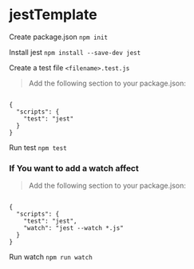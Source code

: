 # jestTemplate

Create package.json `npm init`

Install jest `npm install --save-dev jest`

Create a test file `<filename>.test.js`

> Add the following section to your package.json:

<code> 
{
  "scripts": {
    "test": "jest"
  }
}
</code>

Run test `npm test`

### If You want to add a watch affect

> Add the following section to your package.json:

<code> 
{
  "scripts": {
    "test": "jest",
    "watch": "jest --watch *.js"
  }
}
</code>

Run watch `npm run watch`